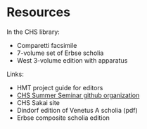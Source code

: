 # Resources #


In the CHS library:

- Comparetti facsimile
- 7-volume set of Erbse scholia
- West 3-volume edition with apparatus


Links:

- HMT project guide for editors
- [CHS Summer Seminar github organization](http://hmt-seminar-2014.github.io/)
- CHS Sakai site
- Dindorf edition of Venetus A scholia (pdf)
- Erbse composite scholia edition



